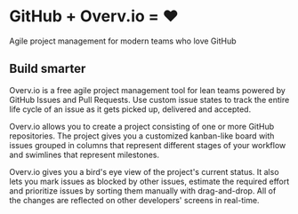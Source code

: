 # GitHub + Overv.io = ❤

Agile project management for modern teams who love GitHub


## Build smarter

Overv.io is a free agile project management tool for lean teams powered by GitHub Issues and Pull Requests. Use custom issue states to track the entire life cycle of an issue as it gets picked up, delivered and accepted.

Overv.io allows you to create a project consisting of one or more GitHub repositories. The project gives you a customized kanban-like board with issues grouped in columns that represent different stages of your workflow and swimlines that represent milestones.

Overv.io gives you a bird's eye view of the project's current status. It also lets you mark issues as blocked by other issues, estimate the required effort and prioritize issues by sorting them manually with drag-and-drop. All of the changes are reflected on other developers' screens in real-time.
